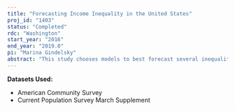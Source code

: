 ```yaml
---
title: "Forecasting Income Inequality in the United States"
proj_id: "1403"
status: "Completed"
rdc: "Washington"
start_year: "2016"
end_year: "2019.0"
pi: "Marina Gindelsky"
abstract: "This study chooses models to best forecast several inequality measures, provide short-term forecasts, and examine the changing nature of the income distribution over the course of a year, as affected by survey design and business cycles. This research builds off a preliminary exercise with public-use data from the March Supplement of the Current Population Survey (CPS) to model and forecast income inequality. Extending that analysis with the use of restricted-access CPS data will improve earlier income inequality measures. Internally topcoded data will enable the researcher to accurately model the income distribution and provide better forecasts, as the majority of the changes in income inequality have occurred in the top income percentiles, i.e., precisely those data which are topcoded. This research also examines how the income distribution changes over the course of the year. The researcher will compare results obtained from the CPS March supplement to the rolling data available from the American Community Survey, administered monthly. Given the timing of the CPS survey (shortly before the tax filing deadline) and the number of questions on various income sources for the past calendar year, estimates obtained using the CPS are judged to most accurately represent the true income distribution of the United States."
---
```


**Datasets Used:**

  - American Community Survey 
  - Current Population Survey March Supplement 

